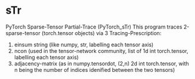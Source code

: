# sTr
PyTorch Sparse-Tensor Partial-Trace (PyTorch_sTr)
This program traces 2-sparse-tensor (torch.tensor objects) via 3 Tracing-Prescription:
1. einsum string (like numpy, str, labelling each tensor axis)
2. ncon (used in the tensor-network community, list of 1d int torch.tensor, labelling each tensor axis)
3. adjacency-matrix (as in numpy.tensordot, (2,n) 2d int torch.tensor, with n being the number of indices idenified between the two tensors)
